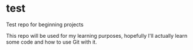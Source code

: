 test
====

Test repo for beginning projects

This repo will be used for my learning purposes, hopefully I'll actually learn some code and how to use Git with it. 
